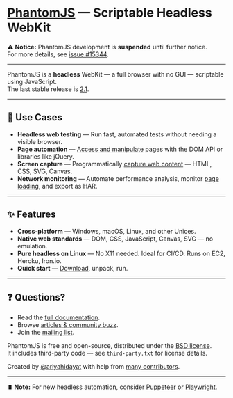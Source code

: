# [PhantomJS](http://phantomjs.org) — Scriptable Headless WebKit

**⚠️ Notice:** PhantomJS development is **suspended** until further notice.  
For more details, see [issue #15344](https://github.com/ariya/phantomjs/issues/15344).

---

PhantomJS is a **headless** WebKit — a full browser with no GUI — scriptable using JavaScript.  
The last stable release is [2.1](http://phantomjs.org/release-2.1.html).

---

## 📌 Use Cases

- **Headless web testing** — Run fast, automated tests without needing a visible browser.
- **Page automation** — [Access and manipulate](http://phantomjs.org/page-automation.html) pages with the DOM API or libraries like jQuery.
- **Screen capture** — Programmatically [capture web content](http://phantomjs.org/screen-capture.html) — HTML, CSS, SVG, Canvas.
- **Network monitoring** — Automate performance analysis, monitor [page loading](http://phantomjs.org/network-monitoring.html), and export as HAR.

---

## ✨ Features

- **Cross-platform** — Windows, macOS, Linux, and other Unices.
- **Native web standards** — DOM, CSS, JavaScript, Canvas, SVG — no emulation.
- **Pure headless on Linux** — No X11 needed. Ideal for CI/CD. Runs on EC2, Heroku, Iron.io.
- **Quick start** — [Download](http://phantomjs.org/download.html), unpack, run.

---

## ❓ Questions?

- Read the [full documentation](http://phantomjs.org/documentation/).
- Browse [articles & community buzz](http://phantomjs.org/buzz.html).
- Join the [mailing list](http://groups.google.com/group/phantomjs).

PhantomJS is free and open-source, distributed under the [BSD license](http://opensource.org/licenses/BSD-3-Clause).  
It includes third-party code — see `third-party.txt` for license details.

Created by [@ariyahidayat](https://twitter.com/ariyahidayat) with help from [many contributors](https://github.com/ariya/phantomjs/contributors).

---

**⏸️ Note:** For new headless automation, consider [Puppeteer](https://pptr.dev/) or [Playwright](https://playwright.dev/).

